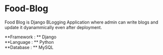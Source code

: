# Food-Blog 
Food Blog is Django BLogging Application where admin can write blogs and update it dyanammically even after deployment.  <br />



**Framework : **  Django   <br />
**Language : ** Python  <br />
**Database : **  MySQL
